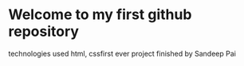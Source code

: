 # Welcome to my first github repository 
technologies used html,
cssfirst ever project finished by Sandeep Pai 
